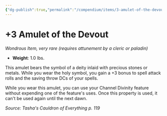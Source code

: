 ```yaml
---
{"dg-publish":true,"permalink":"/compendium/items/3-amulet-of-the-devout-tce/","tags":["compendium/src/5e/tce","item/attunement/required","item/rarity/very-rare","item/wondrous"]}
---
```


# +3 Amulet of the Devout
*Wondrous Item, very rare (requires attunement by a cleric or paladin)*  

- **Weight**: 1.0 lbs.

This amulet bears the symbol of a deity inlaid with precious stones or metals. While you wear the holy symbol, you gain a +3 bonus to spell attack rolls and the saving throw DCs of your spells.

While you wear this amulet, you can use your Channel Divinity feature without expending one of the feature's uses. Once this property is used, it can't be used again until the next dawn.

*Source: Tasha's Cauldron of Everything p. 119*
